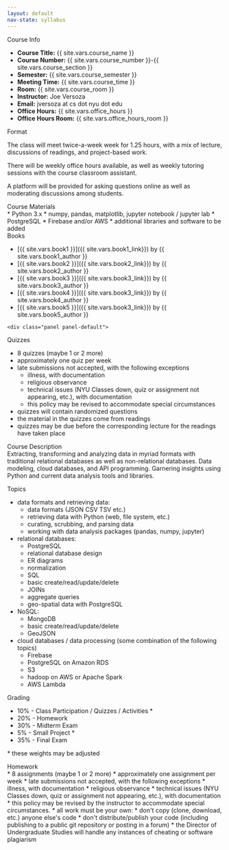 ```yaml
---
layout: default
nav-state: syllabus
---
```


<div class="row">
  <div class="col-md-6">
    <div class="panel panel-default">

<a name="info"></a>
<div class="panel-heading">Course Info</div>
<div class="panel-body" markdown="block">

* __Course Title:__ {{ site.vars.course_name }}
* __Course Number:__ {{ site.vars.course_number }}-{{ site.vars.course_section }}
* __Semester:__ {{ site.vars.course_semester }}
* __Meeting Time:__ {{ site.vars.course_time }}
* __Room:__ {{ site.vars.course_room }}
* __Instructor:__ Joe Versoza
* __Email:__ jversoza at cs dot nyu dot edu
* __Office Hours:__ {{ site.vars.office_hours }}
* __Office Hours Room:__  {{ site.vars.office_hours_room }}
</div>
    </div>
    <div class="panel panel-default">
<div class="panel-heading">Format</div>
<div class="panel-body" markdown="block">

The class will meet twice-a-week week for 1.25 hours, with a mix of lecture, discussions of readings, and project-based work.

There will be weekly office hours available, as well as weekly tutoring sessions with the course classroom assistant.

A platform will be provided for asking questions online as well as moderating discussions among students.

</div>
    </div>
    <div class="panel panel-default">
<a name="topics"></a>
<div class="panel-heading">Course Materials</div>
<div class="panel-body" markdown="block">
* Python 3.x 
* numpy, pandas, matplotlib, jupyter notebook / jupyter lab
* PostgreSQL
* Firebase and/or AWS
* additional libraries and software to be added
</div>
    </div>
    <div class="panel panel-default">
<a name="books"></a>
<div class="panel-heading">Books</div>
<div class="panel-body" markdown="block">


* [{{ site.vars.book1 }}]({{ site.vars.book1_link}}) by {{ site.vars.book1_author }}
* [{{ site.vars.book2 }}]({{ site.vars.book2_link}}) by {{ site.vars.book2_author }}
* [{{ site.vars.book3 }}]({{ site.vars.book3_link}}) by {{ site.vars.book3_author }}
* [{{ site.vars.book4 }}]({{ site.vars.book3_link}}) by {{ site.vars.book4_author }}
* [{{ site.vars.book5 }}]({{ site.vars.book3_link}}) by {{ site.vars.book5_author }}

</div>
    </div>

    <div class="panel panel-default">
<a name="quizzes"></a>
<div class="panel-heading">Quizzes</div>
<div class="panel-body" markdown="block">


* 8 quizzes (maybe 1 or 2 more)
* approximately one quiz per week
* late submissions not accepted, with the following exceptions
	* illness, with documentation
	* religious observance
	* technical issues (NYU Classes down, quiz or assignment not appearing, etc.), with documentation
	* this policy may be revised to accommodate special circumstances
* quizzes will contain randomized questions
* the material in the quizzes come from readings
* quizzes may be due before the corresponding lecture for the readings have taken place
</div>
    </div>




  </div><!-- end col -->








  <div class="col-md-6">
    <div class="panel panel-default">
<a name="description"></a>
<div class="panel-heading">Course Description</div>
<div class="panel-body" markdown="block">
Extracting, transforming and analyzing data in myriad formats with traditional relational databases as well as non-relational databases. Data modeling, cloud databases, and API programming. Garnering insights using Python and current data analysis tools and libraries.

Topics

* data formats and retrieving data:
	* data formats (JSON CSV TSV etc.)
	* retrieving data with Python (web, file system, etc.)
	* curating, scrubbing, and parsing data
	* working with data analysis packages (pandas, numpy, jupyter)
* relational databases:
	* PostgreSQL 
	* relational database design
	* ER diagrams
	* normalization
	* SQL
	* basic create/read/update/delete
	* JOINs
	* aggregate queries
	* geo-spatial data with PostgreSQL 
* NoSQL:
	* MongoDB
	* basic create/read/update/delete
	* GeoJSON
* cloud databases / data processing (some combination of the following topics)
	* Firebase
	* PostgreSQL on Amazon RDS
	* S3
	* hadoop on AWS or Apache Spark
	* AWS Lambda 
</div>
    </div>
    <div class="panel panel-default">
<a name="grading"></a>
<div class="panel-heading">Grading</div>
<div class="panel-body" markdown="block">

* 10% - Class Participation / Quizzes / Activities \*
* 20% - Homework
* 30% - Midterm Exam
* 5% - Small Project \*
* 35% - Final Exam

\* these weights may be adjusted

</div>
    </div>
    <div class="panel panel-default">
<a name="homework"></a>
<div class="panel-heading">Homework</div>
<div class="panel-body" markdown="block">
* 8 assignments (maybe 1 or 2 more)
* approximately one assignment per week
* late submissions not accepted, with the following exceptions
	* illness, with documentation
	* religious observance
	* technical issues (NYU Classes down, quiz or assignment not appearing, etc.), with documentation
	* this policy may be revised by the instructor to accommodate special circumstances.
* all work must be your own:
	* don't copy (clone, download, etc.) anyone else's code
	* don't distribute/publish your code (including publishing to a public git repository or posting in a forum)
	* the Director of Undergraduate Studies will handle any instances of cheating or software plagiarism
</div>
    </div>
  </div><!-- end col -->

</div><!-- end row -->

<div class="row">
  <div class="col-md-6">
  </div><!-- end col -->

  <div class="col-md-6">
  </div><!-- end col -->



</div><!-- end row -->

<div class="row">
  <div class="col-md-6">
  </div><!-- end col -->

  <div class="col-md-6">
  </div><!-- end col -->
</div><!-- end row -->

